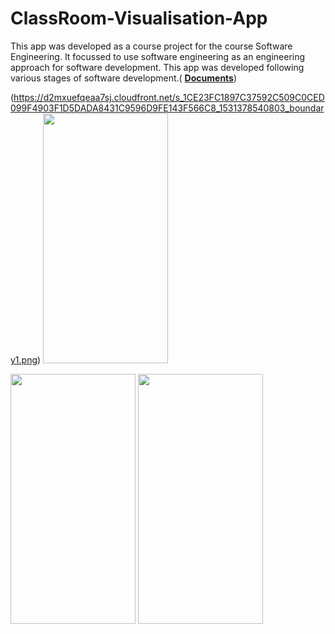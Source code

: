 # ClassRoom-Visualisation-App
This app was developed as a course project for the course Software Engineering. It focussed to  use software engineering as an engineering approach for software development. This app was developed following various stages of software development.(  [**Documents**](https://github.com/harshit4567/ClassRoom-Visualisation-App/tree/master/documents))




(https://d2mxuefqeaa7sj.cloudfront.net/s_1CE23FC1897C37592C509C0CED099F4903F1D5DADA8431C9596D9FE143F566C8_1531378540803_boundary1.png)
<img src="https://d2mxuefqeaa7sj.cloudfront.net/s_1CE23FC1897C37592C509C0CED099F4903F1D5DADA8431C9596D9FE143F566C8_1531378540803_boundary1.png" data-canonical-src="https://gyazo.com/eb5c5741b6a9a16c692170a41a49c858.png" width="200" height="400" />

<img src="https://d2mxuefqeaa7sj.cloudfront.net/s_1CE23FC1897C37592C509C0CED099F4903F1D5DADA8431C9596D9FE143F566C8_1531378540384_boundary2.png" data-canonical-src="https://gyazo.com/eb5c5741b6a9a16c692170a41a49c858.png" width="200" height="400" />

<img src="https://d2mxuefqeaa7sj.cloudfront.net/s_1CE23FC1897C37592C509C0CED099F4903F1D5DADA8431C9596D9FE143F566C8_1531378540455_seatSelected.png" data-canonical-src="https://gyazo.com/eb5c5741b6a9a16c692170a41a49c858.png" width="200" height="400" />




